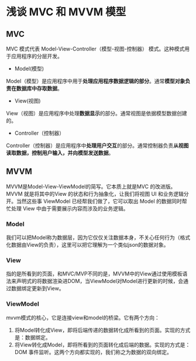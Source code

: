 # 浅谈 MVC 和 MVVM 模型

## MVC

MVC 模式代表 Model-View-Controller（模型-视图-控制器） 模式。这种模式用于应用程序的分层开发。

- Model(模型)

Model（模型）是应用程序中用于**处理应用程序数据逻辑的部分**。通常**模型对象负责在数据库中存取数据**。

- View(视图)

View（视图）是应用程序中处理**数据显示**的部分。通常视图是依据模型数据创建的。

- Controller（控制器）

Controller（控制器）是应用程序中**处理用户交互**的部分。通常控制器负责**从视图读取数据，控制用户输入，并向模型发送数据**。

## MVVM

MVVM是Model-View-ViewModel的简写。它本质上就是MVC 的改进版。MVVM 就是将其中的View 的状态和行为抽象化，让我们将视图 UI 和业务逻辑分开。当然这些事 ViewModel 已经帮我们做了，它可以取出 Model 的数据同时帮忙处理 View 中由于需要展示内容而涉及的业务逻辑。

### Model

我们可以把Model称为数据层，因为它仅仅关注数据本身，不关心任何行为（格式化数据由View的负责），这里可以把它理解为一个类似json的数据对象。

### View

指的是所看到的页面，和MVC/MVP不同的是，MVVM中的View通过使用模板语法来声明式的将数据渲染进DOM，当ViewModel对Model进行更新的时候，会通过数据绑定更新到View。


### ViewModel

mvvm模式的核心，它是连接view和model的桥梁。它有两个方向：

1. 将Model转化成View，即将后端传递的数据转化成所看到的页面。实现的方式是：数据绑定。
2. 将View转化成Model，即将所看到的页面转化成后端的数据。实现的方式是：DOM 事件监听。这两个方向都实现的，我们称之为数据的双向绑定。

